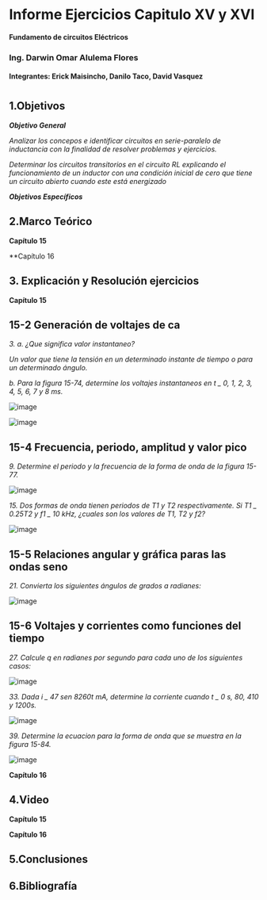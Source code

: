 
##

# Informe Ejercicios Capitulo XV y XVI
#### Fundamento de circuitos Eléctricos 
### Ing. Darwin Omar Alulema Flores

#### Integrantes: Erick Maisincho, Danilo Taco, David Vasquez

#

## 1.Objetivos
***Objetivo General***

_Analizar los concepos e identificar circuitos en serie-paralelo de inductancia con la finalidad de resolver problemas y ejercicios._

_Determinar los circuitos transitorios en el circuito RL explicando el funcionamiento de un inductor con una condición inicial de cero que tiene un circuito abierto cuando este está energizado_

***Objetivos Específicos***

## 2.Marco Teórico

**Capítulo 15**


**Capítulo 16


## 3. Explicación y Resolución ejercicios

**Capítulo 15**

## 15-2 Generación de voltajes de ca ##

_3. a. ¿Que significa valor instantaneo?_

_Un valor que tiene la tensión en un determinado instante de tiempo o para un determinado ángulo._

_b. Para la figura 15-74, determine los voltajes instantaneos en t _ 0, 1, 2, 3, 4, 5, 6, 7 y 8 ms._

![image](https://user-images.githubusercontent.com/85728185/131851939-3c11767e-6b5d-469c-b1e8-a4bc82da2cb6.png)

![image](https://user-images.githubusercontent.com/85728185/131851982-04c28c71-0f45-46ca-9085-7c292edc1420.png)

## 15-4 Frecuencia, periodo, amplitud y valor pico ##

_9. Determine el periodo y la frecuencia de la forma de onda de la figura 15-77._

![image](https://user-images.githubusercontent.com/85728185/131852921-387d11d2-9676-4f34-9501-6a20a14e253d.png)

_15. Dos formas de onda tienen periodos de T1 y T2 respectivamente. Si T1 _ 0.25T2 y f1 _ 10 kHz, ¿cuales son los valores de T1, T2 y f2?_

![image](https://user-images.githubusercontent.com/85728185/131853801-bb8172f1-ae48-403a-be9f-350fdc71d30c.png)

## 15-5 Relaciones angular y gráfica paras las ondas seno ##

_21. Convierta los siguientes ángulos de grados a radianes:_

![image](https://user-images.githubusercontent.com/85728185/131855168-fa70376a-4f8e-497a-b76a-dd70a9ab4504.png)

## 15-6 Voltajes y corrientes como funciones del tiempo ##

_27. Calcule q en radianes por segundo para cada uno de los siguientes casos:_

![image](https://user-images.githubusercontent.com/85728185/131857039-254b2e49-5f41-480b-950c-280b89e4af0f.png)

_33. Dada i _ 47 sen 8260t mA, determine la corriente cuando t _ 0 s, 80, 410 y 1200s._

![image](https://user-images.githubusercontent.com/85728185/131858309-c32727ff-d767-4122-90f8-037b31be9da7.png)

_39. Determine la ecuacion para la forma de onda que se muestra en la figura 15-84._

![image](https://user-images.githubusercontent.com/85728185/131859231-3db667af-e671-42b2-b766-6302286f625f.png)


**Capítulo 16**


## 4.Video

**Capítulo 15**


**Capítulo 16**


## 5.Conclusiones


## 6.Bibliografía 


















